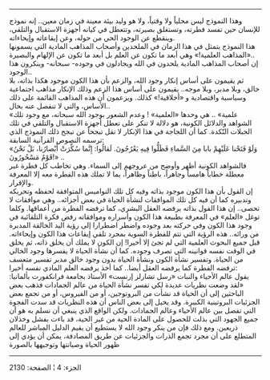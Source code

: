 ------------------------------------------------------------------------

وهذا النموذج ليس محلياً ولا وقتياً، ولا هو وليد بيئة معينة في زمان معين..
إنه نموذج للإنسان حين تفسد فطرته، وتستغلق بصيرته، وتتعطل في كيانه أجهزة
الاستقبال والتلقي، وينقطع عن الوجود الحي من حوله، وعن إيقاعاته
وإيحاءاته.  
هذا النموذج يتمثل في هذا الزمان في الملحدين وأصحاب المذاهب المادية التي
يسمونها «المذاهب العلمية!» وهي أبعد ما تكون عن العلم بل أبعد ما تكون عن
الإلهام والبصيرة..  
إن أصحاب المذاهب المادية يلحدون في الله ويجادلون في وجوده- سبحانه-
وينكرون هذا الوجود..  
ثم يقيمون على أساس إنكار وجود الله، والزعم بأن هذا الكون موجود هكذا
بذاته، بلا خالق، وبلا مدبر، وبلا موجه.. يقيمون على أساس هذا الزعم وذلك
الإنكار مذاهب اجتماعية وسياسية واقتصادية و «أخلاقية!» كذلك. ويزعمون أن
هذه المذاهب القائمة على ذلك الأساس، والتي لا تنفصل عنه بحال..  
«علمية» .. هي وحدها «العلمية» ! وعدم الشعور بوجود الله سبحانه، مع وجود
تلك الشواهد والدلائل الكونية، هو دلالة لا تنكر على تعطل أجهزة الاستقبال
والتلقي في تلك الجبلات النّكدة. كما أن اللجاجة في هذا الإنكار لا تقل
تبجحاً عن تبجح ذلك النموذج الذي ترسمه النصوص القرآنية السابقة:  
«وَلَوْ فَتَحْنا عَلَيْهِمْ بابا مِنَ السَّماءِ فَظَلُّوا فِيهِ يَعْرُجُونَ. لَقالُوا: إِنَّما سُكِّرَتْ
أَبْصارُنا، بَلْ نَحْنُ قَوْمٌ مَسْحُورُونَ!» ..  
فالشواهد الكونية أظهر وأوضح من عروجهم إلى السماء. وهي تخاطب كل فطرة غير
معطلة خطاباً هامساً وجاهراً، باطناً وظاهراً، بما لا تملك هذه الفطرة معه إلا
المعرفة والإقرار.  
إن القول بأن هذا الكون موجود بذاته وفيه كل تلك النواميس المتوافقة لحفظه
وتحريكه وتدبيره كما أن فيه كل تلك الموافقات لنشأة الحياة في بعض أجزائه..
وهي موافقات لا تحصى.. إن هذا القول بذاته يرفضه العقل البشري، كما ترفضه
الفطرة من أعماقها. وكلما توغل «العلم» في المعرفة بطبيعة هذا الكون
وأسراره وموافقاته رفض فكرة التلقائية في وجود هذا الكون وفي حركته بعد
وجوده واضطر اضطرارا إلى رؤية اليد الخالقة المدبرة من ورائه.. هذه الرؤية
التي تتم للفطرة السوية بمجرد تلقي إيقاعات هذا الكون وإيحاءاته. قبل جميع
البحوث العلمية التي لم تجئ إلا أخيرا! إن الكون لا يملك أن يخلق ذاته، ثم
يخلق في الوقت نفسه قوانينه التي تصرف وجوده. كما أن نشأة الحياة لا يفسرها
وجود الخالي من الحياة. وتفسير نشأة الكون ونشأة الحياة بدون وجود خالق
مدبر تفسير متعسف ترفضه الفطرة كما يرفضه العقل أيضا.. كما أخذ يرفضه العلم
المادي نفسه أخيرا:  
يقول عالم الأحياء والنبات «رسل تشارلز إرنست» الأستاذ بجامعة فرانكفورت
بألمانيا: «لقد وضعت نظريات عديدة لكي تفسر نشأة الحياة من عالم الجمادات
فذهب بعض الباحثين إلى أن الحياة قد نشأت من البروتوجين، أو من الفيروس، أو
من تجمع بعض الجزئيات البروتينية الكبيرة. وقد يخيل إلى بعض الناس أن هذه
النظريات قد سدت الفجوة التي تفصل بين عالم الأحياء وعالم الجمادات. ولكن
الواقع الذي ينبغي أن نسلم به هو أن جميع الجهود التي بذلت للحصول على
المادة الحية من غير الحية، قد باءت بفشل وخذلان ذريعين. ومع ذلك فإن من
ينكر وجود الله لا يستطيع أن يقيم الدليل المباشر للعالم المتطلع على أن
مجرد تجمع الذرات والجزئيات عن طريق المصادفة، يمكن أن يؤدي إلى ظهور
الحياة وصيانتها وتوجيهها بالصورة

------------------------------------------------------------------------

الجزء: 4 ¦ الصفحة: 2130
